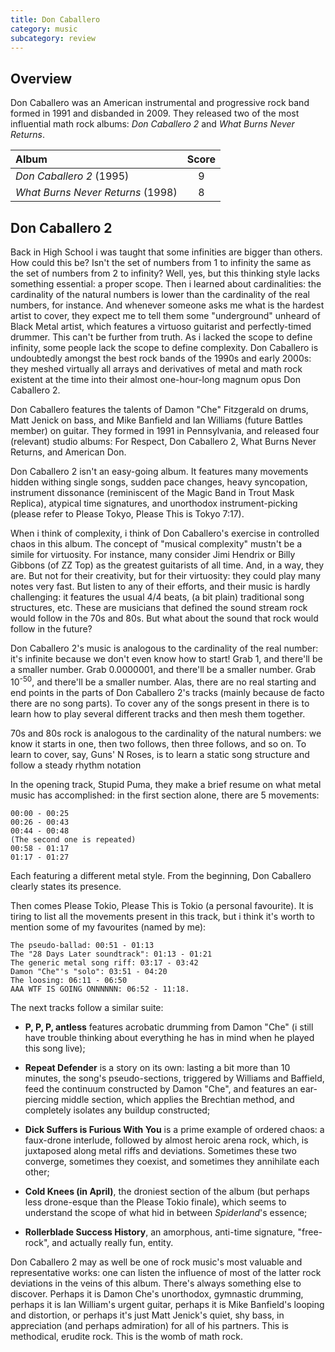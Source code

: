 ```yaml
---
title: Don Caballero
category: music
subcategory: review
---
```



## Overview
Don Caballero was an American instrumental and progressive rock band formed in 1991 and disbanded in 2009. They released two of the most influential math rock albums: *Don Caballero 2* and *What Burns Never Returns*.

| Album                           | Score |
| :---                            | :---: |
| *Don Caballero 2*  (1995)         | 9     |
| *What Burns Never Returns* (1998) | 8     |

## Don Caballero 2

Back in High School i was taught that some infinities are bigger than others. How could this be? Isn't the set of numbers from 1 to infinity the same as the set of numbers from 2 to infinity? Well, yes, but this thinking style lacks something essential: a proper scope. Then i learned about cardinalities: the cardinality of the natural numbers is lower than the cardinality of the real numbers, for instance. And whenever someone asks me what is the hardest artist to cover, they expect me to tell them some "underground" unheard of Black Metal artist, which features a virtuoso guitarist and perfectly-timed drummer. This can't be further from truth. As i lacked the scope to define infinity, some people lack the scope to define complexity. Don Caballero is undoubtedly amongst the best rock bands of the 1990s and early 2000s: they meshed virtually all arrays and derivatives of metal and math rock existent at the time into their almost one-hour-long magnum opus Don Caballero 2.


Don Caballero features the talents of Damon "Che" Fitzgerald on drums,  Matt Jenick on bass, and Mike Banfield and Ian Williams (future Battles member) on guitar. They formed in 1991 in Pennsylvania, and released four (relevant) studio albums: For Respect, Don Caballero 2, What Burns Never Returns, and American Don.


Don Caballero 2 isn't an easy-going album. It features many movements hidden withing single songs, sudden pace changes, heavy syncopation, instrument dissonance (reminiscent of the Magic Band in Trout Mask Replica), atypical time signatures, and unorthodox instrument-picking (please refer to Please Tokyo, Please This is Tokyo 7:17).

When i think of complexity, i think of Don Caballero's exercise in controlled chaos in this album. The concept of  "musical complexity" mustn't be a simile for virtuosity. For instance, many consider Jimi Hendrix or Billy Gibbons (of ZZ Top) as the greatest guitarists of all time. And, in a way, they are. But not for their creativity, but for their virtuosity: they could play many notes very fast. But listen to any of their efforts, and their music is hardly challenging: it features the usual 4/4 beats, (a bit plain) traditional song structures, etc. These are musicians that defined the sound stream rock would follow in the 70s and 80s. But what about the sound that rock would follow in the future?



Don Caballero 2's music is analogous to the cardinality of the real number: it's infinite because we don't even know how to start! Grab 1, and there'll be a smaller number. Grab 0.0000001, and there'll be a smaller number. Grab 10<sup>-50</sup>, and there'll be a smaller number. Alas, there are no real starting and end points in the parts of Don Caballero 2's tracks (mainly because de facto there are no song parts). To cover any of the songs present in there is to learn how to play several different tracks and then mesh them together.

 70s and 80s rock is analogous to the cardinality of the natural numbers: we know it starts in one, then two follows, then three follows, and so on. To learn to cover, say, Guns' N Roses, is to learn a static song structure and follow a steady rhythm notation

In the opening track, Stupid Puma, they make a brief resume on what metal music has accomplished: in the first section alone, there are 5 movements:

    00:00 - 00:25
    00:26 - 00:43
    00:44 - 00:48
    (The second one is repeated)
    00:58 - 01:17
    01:17 - 01:27

Each featuring a different metal style. From the beginning, Don Caballero clearly states its presence.


Then comes Please Tokio, Please This is Tokio (a personal favourite). It is tiring to list all the movements present in this track, but i think it's worth to mention some of my favourites (named by me):

    The pseudo-ballad: 00:51 - 01:13
    The "28 Days Later soundtrack": 01:13 - 01:21
    The generic metal song riff: 03:17 - 03:42
    Damon "Che"'s "solo": 03:51 - 04:20
    The loosing: 06:11 - 06:50
    AAA WTF IS GOING ONNNNNN: 06:52 - 11:18.

The next tracks follow a similar suite:

* **P, P, P, antless** features acrobatic drumming from Damon "Che" (i still have trouble thinking about everything he has in mind when he played this song live);

* **Repeat Defender** is a story on its own: lasting a bit more than 10 minutes, the song's pseudo-sections, triggered by Williams and Baffield, feed the continuum constructed by Damon "Che", and features an ear-piercing middle section, which applies the Brechtian method, and completely isolates any buildup constructed;

* **Dick Suffers is Furious With You** is a prime example of ordered chaos: a faux-drone interlude, followed by almost heroic arena rock, which, is juxtaposed along metal riffs and deviations. Sometimes these two converge, sometimes they coexist, and sometimes they annihilate each other;

* **Cold Knees (in April)**, the droniest section of the album (but perhaps less drone-esque than the Please Tokio finale), which seems to understand the scope of what hid in between *Spiderland*'s essence;

* **Rollerblade Success History**, an amorphous, anti-time signature, "free-rock", and actually really fun, entity.

Don Caballero 2 may as well be one of rock music's most valuable and representative works: one can listen the influence of most of the latter rock deviations in the veins of this album. There's always something else to discover. Perhaps it is Damon Che's unorthodox, gymnastic drumming, perhaps it is Ian William's urgent guitar, perhaps it is Mike Banfield's looping and distortion, or perhaps it's just Matt Jenick's quiet, shy bass, in appreciation (and perhaps admiration) for all of his partners. This is methodical, erudite rock. This is the womb of math rock.
